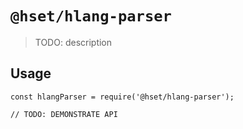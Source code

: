 # `@hset/hlang-parser`

> TODO: description

## Usage

```
const hlangParser = require('@hset/hlang-parser');

// TODO: DEMONSTRATE API
```
